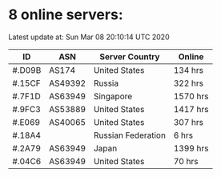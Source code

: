 # 8 online servers:

Latest update at: Sun Mar 08 20:10:14 UTC 2020

| ID | ASN | Server Country | Online |
| -- | --- | -------------- | ------ |
| #.D09B | AS174 | United States | 134 hrs |
| #.15CF | AS49392 | Russia | 322 hrs |
| #.7F1D | AS63949 | Singapore | 1570 hrs |
| #.9FC3 | AS53889 | United States | 1417 hrs |
| #.E069 | AS40065 | United States | 307 hrs |
| #.18A4 |  | Russian Federation | 6 hrs |
| #.2A79 | AS63949 | Japan | 1399 hrs |
| #.04C6 | AS63949 | United States | 70 hrs |

